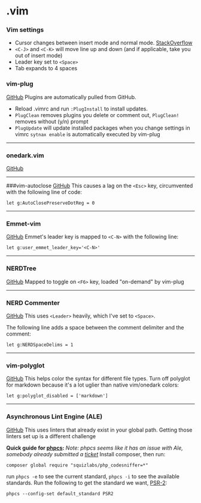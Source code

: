 # .vim

### Vim settings

+ Cursor changes between insert mode and normal mode. [StackOverflow](https://stackoverflow.com/a/42118416)
+ `<C-J>` and `<C-K>` will move line up and down (and if applicable, take you out of insert mode)
+ Leader key set to `<Space>`
+ Tab expands to 4 spaces

### vim-plug
[GitHub](https://github.com/junegunn/vim-plug)
Plugins are automatically pulled from GitHub.  

+ Reload .vimrc and run `:PlugInstall` to install updates. 
+ `PlugClean` removes plugins you delete or comment out, `PlugClean!` removes without (y/n) prompt
+ `PlugUpdate` will update installed packages when you change settings in vimrc
`sytnax enable` is automatically executed by vim-plug

---

### onedark.vim
[GitHub](https://github.com/joshdick/onedark.vim)

---

###vim-autoclose
[GitHub](https://github.com/Townk/vim-autoclose)
This causes a lag on the `<Esc>` key, circumvented with the following line of code:

```
let g:AutoClosePreserveDotReg = 0
```

---


### Emmet-vim
[GitHub](https://github.com/mattn/emmet-vim)
Emmet's leader key is mapped to `<C-N>` with the following line:

```
let g:user_emmet_leader_key='<C-N>'
```

---

### NERDTree
[GitHub](https://github.com/scrooloose/nerdtree)
Mapped to toggle on `<F6>` key, loaded "on-demand" by vim-plug

---

### NERD Commenter
[GitHub](https://github.com/scrooloose/nerdcommenter)
This uses `<Leader>` heavily, which I've set to `<Space>`. 

The following line adds a space between the comment delimiter and the comment:

```
let g:NERDSpaceDelims = 1
```

---

### vim-polyglot
[GitHub](https://github.com/sheerun/vim-polyglot)
This helps color the syntax for different file types. 
Turn off polyglot for markdown because it's a lot uglier than native vim/onedark colors:

```
let g:polyglot_disabled = ['markdown']
```

---

### Asynchronous Lint Engine (ALE)
[GitHub](https://github.com/w0rp/ale)
This uses linters that already exist in your global path.  Getting those linters set up is a different challenge

**Quick guide for [phpcs](https://github.com/squizlabs/PHP_CodeSniffer/):**
*Note: phpcs seems like it has an issue with Ale, somebody already submitted a [ticket](https://github.com/w0rp/ale/issues/1867)*
Install composer, then run:

```
composer global require "squizlabs/php_codesniffer=*"
```

run `phpcs -e` to see the current standard, `phpcs -i` to see the available standards.  Run the following to get the standard we want, [PSR-2](https://www.php-fig.org/psr/psr-2/):

```
phpcs --config-set default_standard PSR2
```
